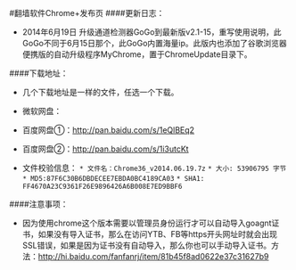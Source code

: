 #翻墙软件Chrome+发布页
####更新日志：
* 2014年6月19日 升级通道检测器GoGo到最新版v2.1-15，重写使用说明，此GoGo不同于6月15日那个，此GoGo内置海量ip。此版内也添加了谷歌浏览器便携版的自动升级程序MyChrome，置于ChromeUpdate目录下。

####下载地址：
* 几个下载地址是一样的文件，任选一个下载。
* 微软网盘：
* 百度网盘①：http://pan.baidu.com/s/1eQlBEq2
* 百度网盘②：http://pan.baidu.com/s/1i3utcKt

* 文件校验信息：
`* 文件名：Chrome36_v2014.06.19.7z`
`* 大小: 53906795 字节 `
`* MD5:87F6C30B6DBDECEE7EBDA0BC4189CA03`
`* SHA1: FF4670A23C9361F26E9896426A6B008E7ED9BBF6`

####注意事项：
* 因为使用chrome这个版本需要以管理员身份运行才可以自动导入goagnt证书，如果没有导入证书，那么在访问YTB、FB等https开头网址时就会出现SSL错误，如果是因为证书没有自动导入，那么你也可以手动导入证书。方法：http://hi.baidu.com/fanfanrj/item/81b45f8ad0622e37c31627b9